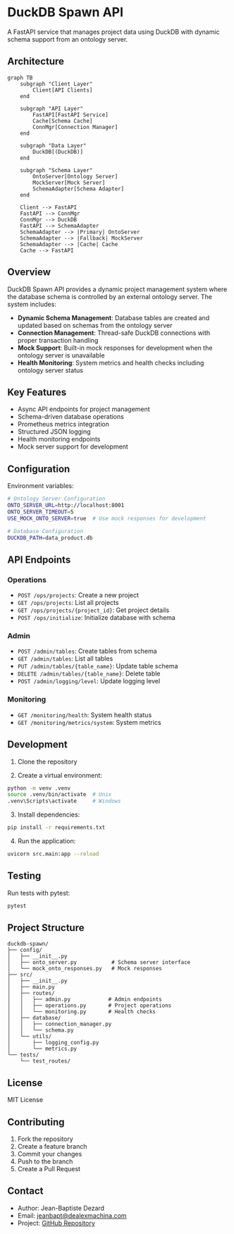 # DuckDB Spawn API

A FastAPI service that manages project data using DuckDB with dynamic schema support from an ontology server.

## Architecture

```mermaid
graph TB
    subgraph "Client Layer"
        Client[API Clients]
    end

    subgraph "API Layer"
        FastAPI[FastAPI Service]
        Cache[Schema Cache]
        ConnMgr[Connection Manager]
    end

    subgraph "Data Layer"
        DuckDB[(DuckDB)]
    end

    subgraph "Schema Layer"
        OntoServer[Ontology Server]
        MockServer[Mock Server]
        SchemaAdapter[Schema Adapter]
    end

    Client --> FastAPI
    FastAPI --> ConnMgr
    ConnMgr --> DuckDB
    FastAPI --> SchemaAdapter
    SchemaAdapter --> |Primary| OntoServer
    SchemaAdapter --> |Fallback| MockServer
    SchemaAdapter --> |Cache| Cache
    Cache --> FastAPI
```

## Overview

DuckDB Spawn API provides a dynamic project management system where the database schema is controlled by an external ontology server. The system includes:

- **Dynamic Schema Management**: Database tables are created and updated based on schemas from the ontology server
- **Connection Management**: Thread-safe DuckDB connections with proper transaction handling
- **Mock Support**: Built-in mock responses for development when the ontology server is unavailable
- **Health Monitoring**: System metrics and health checks including ontology server status

## Key Features

- Async API endpoints for project management
- Schema-driven database operations
- Prometheus metrics integration
- Structured JSON logging
- Health monitoring endpoints
- Mock server support for development

## Configuration

Environment variables:

```bash
# Ontology Server Configuration
ONTO_SERVER_URL=http://localhost:8001
ONTO_SERVER_TIMEOUT=5
USE_MOCK_ONTO_SERVER=true  # Use mock responses for development

# Database Configuration
DUCKDB_PATH=data_product.db
```

## API Endpoints

### Operations

- `POST /ops/projects`: Create a new project
- `GET /ops/projects`: List all projects
- `GET /ops/projects/{project_id}`: Get project details
- `POST /ops/initialize`: Initialize database with schema

### Admin

- `POST /admin/tables`: Create tables from schema
- `GET /admin/tables`: List all tables
- `PUT /admin/tables/{table_name}`: Update table schema
- `DELETE /admin/tables/{table_name}`: Delete table
- `POST /admin/logging/level`: Update logging level

### Monitoring

- `GET /monitoring/health`: System health status
- `GET /monitoring/metrics/system`: System metrics

## Development

1. Clone the repository

2. Create a virtual environment:

```bash
python -m venv .venv
source .venv/bin/activate  # Unix
.venv\Scripts\activate     # Windows
```

3. Install dependencies:

```bash
pip install -r requirements.txt
```

4. Run the application:

```bash
uvicorn src.main:app --reload
```

## Testing

Run tests with pytest:

```bash
pytest
```

## Project Structure

```text
duckdb-spawn/
├── config/
│   ├── __init__.py
│   ├── onto_server.py           # Schema server interface
│   └── mock_onto_responses.py   # Mock responses
├── src/
│   ├── __init__.py
│   ├── main.py
│   ├── routes/
│   │   ├── admin.py            # Admin endpoints
│   │   ├── operations.py       # Project operations
│   │   └── monitoring.py       # Health checks
│   ├── database/
│   │   ├── connection_manager.py
│   │   └── schema.py
│   └── utils/
│       ├── logging_config.py
│       └── metrics.py
└── tests/
    └── test_routes/
```

## License

MIT License

## Contributing

1. Fork the repository
2. Create a feature branch
3. Commit your changes
4. Push to the branch
5. Create a Pull Request

## Contact

- Author: Jean-Baptiste Dezard
- Email: [jeanbapt@dealexmachina.com](mailto:jeanbapt@dealexmachina.com)
- Project: [GitHub Repository](https://github.com/jeanbapt/duckdb-spawn)
